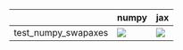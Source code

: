 |                     | numpy                                                                                                                                                                              | jax                                                                                                                                                                                |
|:--------------------|:-----------------------------------------------------------------------------------------------------------------------------------------------------------------------------------|:-----------------------------------------------------------------------------------------------------------------------------------------------------------------------------------|
| test_numpy_swapaxes | <a href="https://github.com/unifyai/ivy/actions/runs/3728734852/jobs/6323997666" rel="noopener noreferrer" target="_blank"><img src=https://img.shields.io/badge/-failure-red></a> | <a href="https://github.com/unifyai/ivy/actions/runs/3738809777/jobs/6345291734" rel="noopener noreferrer" target="_blank"><img src=https://img.shields.io/badge/-failure-red></a> |